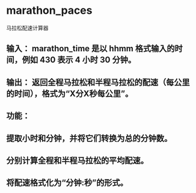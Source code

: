 # marathon_paces
马拉松配速计算器

## 输入： marathon_time 是以 hhmm 格式输入的时间，例如 430 表示 4 小时 30 分钟。
## 输出： 返回全程马拉松和半程马拉松的配速（每公里的时间），格式为“X分X秒每公里”。
## 功能：
## 提取小时和分钟，并将它们转换为总的分钟数。
## 分别计算全程和半程马拉松的平均配速。
## 将配速格式化为“分钟:秒”的形式。
